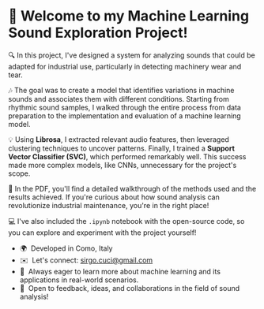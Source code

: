 👋 Welcome to my Machine Learning Sound Exploration Project!
==================================================

🔍 In this project, I've designed a system for analyzing sounds that could be adapted for industrial use, particularly in detecting machinery wear and tear.

🎶 The goal was to create a model that identifies variations in machine sounds and associates them with different conditions. Starting from rhythmic sound samples, I walked through the entire process from data preparation to the implementation and evaluation of a machine learning model.

💡 Using **Librosa**, I extracted relevant audio features, then leveraged clustering techniques to uncover patterns. Finally, I trained a **Support Vector Classifier (SVC)**, which performed remarkably well. This success made more complex models, like CNNs, unnecessary for the project's scope.

📝 In the PDF, you'll find a detailed walkthrough of the methods used and the results achieved. If you're curious about how sound analysis can revolutionize industrial maintenance, you're in the right place!

💻 I've also included the `.ipynb` notebook with the open-source code, so you can explore and experiment with the project yourself!

* 🌍  Developed in Como, Italy
* ✉️  Let's connect: [sirgo.cuci@gmail.com](mailto:sirgo.cuci@gmail.com)
* 🧠  Always eager to learn more about machine learning and its applications in real-world scenarios.
* 🤝  Open to feedback, ideas, and collaborations in the field of sound analysis!
  
